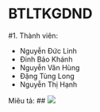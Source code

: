 # BTLTKGDND
#1. Thành viên:
<ul>
  <li>Nguyễn Đức Linh</li>
  <li>Đinh Bảo Khánh</li>
  <li>Nguyễn Văn Hùng</li>
  <li> Đặng Tùng Long</li>
  <li> Nguyễn Thị Hạnh</li>
</ul>
Miêu tả:
##  
<img src="http://i.imgur.com/ocmYGyh.png">

  
  
 
 
